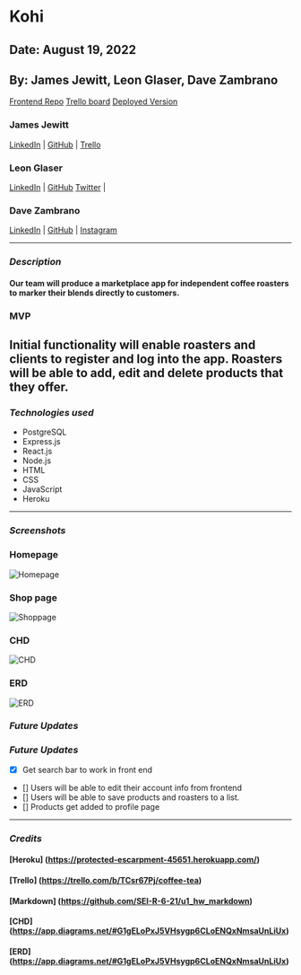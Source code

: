# Kohi

## Date: August 19, 2022

## By: James Jewitt, Leon Glaser, Dave Zambrano

[Frontend Repo](https://github.com/dzambr13/CoffeeMarketplaceFrontEnd)
[Trello board](https://trello.com/b/TCsr67Pj/coffee-tea)
[Deployed Version](https://protected-escarpment-45651.herokuapp.com)

### James Jewitt

[LinkedIn](https://www.linkedin.com/in/james-jewitt/) |
[GitHub](https://github.com/jamest7783) |
[Trello](https://trello.com/b/Mc0uEhTG/quickchart)

### Leon Glaser

[LinkedIn](https://www.linkedin.com/in/leon-glaser) |
[GitHub](https://github.com/lnglaser)
[Twitter](https://twitter.com/sirescapist) |

### Dave Zambrano

[LinkedIn](https://www.linkedin.com/in/davezambr/) |
[GitHub](https://github.com/dzambr13) |
[Instagram](https://www.instagram.com/dayvuhh/)

---

### **_Description_**

#### **Our team will produce a marketplace app for independent coffee roasters to marker their blends directly to customers.**

### MVP

## **Initial functionality will enable roasters and clients to register and log into the app. Roasters will be able to add, edit and delete products that they offer.**

### **_Technologies used_**

- PostgreSQL
- Express.js
- React.js
- Node.js
- HTML
- CSS
- JavaScript
- Heroku

---

### **_Screenshots_**

### Homepage

![Homepage](https://cdn.discordapp.com/attachments/994991543712751756/1010173635534803064/unknown.png)

### Shop page

![Shoppage](https://cdn.discordapp.com/attachments/994991543712751756/1010173991710883870/unknown.png)

### CHD

![CHD](https://cdn.discordapp.com/attachments/994991543712751756/1010173201176854578/unknown.png)

### ERD

![ERD](https://cdn.discordapp.com/attachments/994991543712751756/1010173380370116668/unknown.png)

### **_Future Updates_**

### **_Future Updates_**

- [x] Get search bar to work in front end
- [] Users will be able to edit their account info from frontend
- [] Users will be able to save products and roasters to a list.
- [] Products get added to profile page

---

### **_Credits_**

#### [Heroku] (https://protected-escarpment-45651.herokuapp.com/)

#### [Trello] (https://trello.com/b/TCsr67Pj/coffee-tea)

#### [Markdown] (https://github.com/SEI-R-6-21/u1_hw_markdown)

#### [CHD] (https://app.diagrams.net/#G1gELoPxJ5VHsygp6CLoENQxNmsaUnLiUx)

#### [ERD] (https://app.diagrams.net/#G1gELoPxJ5VHsygp6CLoENQxNmsaUnLiUx)
